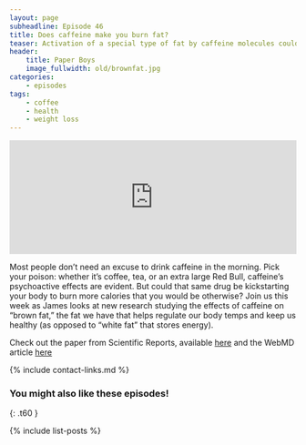 ```yaml
---
layout: page
subheadline: Episode 46
title: Does caffeine make you burn fat?
teaser: Activation of a special type of fat by caffeine molecules could hold the answer...
header:
    title: Paper Boys
    image_fullwidth: old/brownfat.jpg
categories:
    - episodes
tags:
    - coffee
    - health
    - weight loss
---
```


<iframe src="https://pinecast.com/player/7c85ecb1-a296-481b-85a8-59d6479b179a?theme=thick" seamless height="200" style="border:0" class="pinecast-embed" frameborder="0" width="100%"></iframe>

Most people don’t need an excuse to drink caffeine in the morning. Pick your poison: whether it’s coffee, tea, or an extra large Red Bull, caffeine’s psychoactive effects are evident. But could that same drug be kickstarting your body to burn more calories that you would be otherwise? Join us this week as James looks at new research studying the effects of caffeine on “brown fat,” the fat we have that helps regulate our body temps and keep us healthy (as opposed to “white fat” that stores energy).

Check out the paper from Scientific Reports, available [here](http://dx.doi.org/10.1038/s41598-019-45540-1) and the WebMD article [here](https://www.webmd.com/diet/news/20190625/could-coffee-be-a-help-in-weight-loss#1)
	
{% include contact-links.md %}

### You might also like these episodes!
{: .t60 }

{% include list-posts %}
